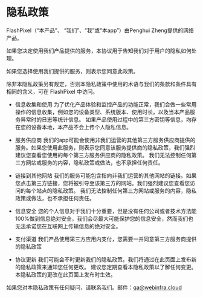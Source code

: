 # 隐私政策

FlashPixel（“本产品”、 “我们”、“我”或“本app”）由Penghui Zheng提供的网络产品。

如果您决定使用我们产品提供的服务，本协议用于告知我们对于用户的隐私如何处理。

如果您选择使用我们提供的服务，则表示您同意此政策。

除非本隐私政策另有规定，否则本隐私政策中使用的术语与我们的条款和条件具有相同的含义，可在 FlashPixel 中访问。

* 信息收集和使用
为了优化产品体验和监控产品的功能正常，我们会做一些常用操作的信息收集，例如您的设备类型、系统版本、使用时长，以及当本产品服务异常时的日志等统计信息。
如果产品使用过程中的第三方密钥等信息，均存在您的设备本地，本产品不会上传个人隐私信息。


* 服务供应商
我们的app可能会使用非我们运营的其他第三方服务供应商提供的服务。如果您使用此服务，则表示您同意该服务提供商的隐私政策，我们强烈建议您查看您使用的每个第三方服务供应商的隐私政策。 我们无法控制任何第三方网站或服务的内容，隐私政策或做法，也不承担任何责任。

* 链接到其他网站
我们的服务可能包含指向非我们运营的其他网站的链接。如果您点击第三方链接，您将被引导至该第三方的网站。我们强烈建议您查看您访问的每个站点的隐私政策。 我们无法控制任何第三方网站或服务的内容，隐私政策或做法，也不承担任何责任。


* 信息安全
您的个人信息对于我们十分重要，但是没有任何公司或者技术方法能100%做到信息绝对安全，我们会尽最大可能保护您的信息安全，然而我们也无法承诺您在互联网上传输信息的绝对安全。

* 支付渠道
我们产品使用第三方应用内支付，您需要一并同意第三方服务商提供的隐私政策

* 协议更新
我们可能会不时更新我们的隐私政策。我们将通过在此页面上发布新的隐私政策来通知您任何更改。 建议您定期查看本隐私政策以了解任何变更。本隐私政策的更改在此页面上发布时生效。



如果您对本隐私政策有任何疑问，请联系我们。邮件：qa@webinfra.cloud